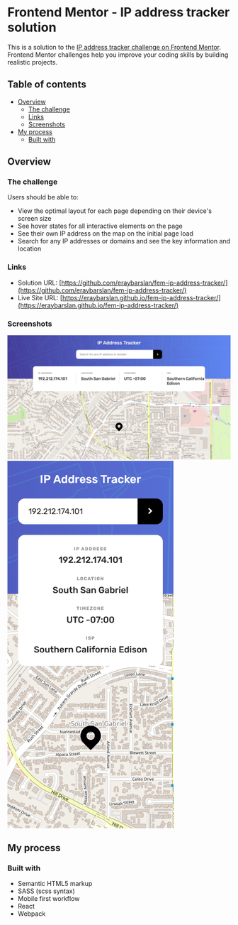 # Frontend Mentor - IP address tracker solution

This is a solution to the [IP address tracker challenge on Frontend Mentor](https://www.frontendmentor.io/challenges/ip-address-tracker-I8-0yYAH0). Frontend Mentor challenges help you improve your coding skills by building realistic projects. 

## Table of contents

- [Overview](#overview)
  - [The challenge](#the-challenge)
  - [Links](#links)
  - [Screenshots](#screenshots)
- [My process](#my-process)
  - [Built with](#built-with)

## Overview

### The challenge

Users should be able to:

- View the optimal layout for each page depending on their device's screen size
- See hover states for all interactive elements on the page
- See their own IP address on the map on the initial page load
- Search for any IP addresses or domains and see the key information and location

### Links

- Solution URL: [https://github.com/eraybarslan/fem-ip-address-tracker/](https://github.com/eraybarslan/fem-ip-address-tracker/)
- Live Site URL: [https://eraybarslan.github.io/fem-ip-address-tracker/](https://eraybarslan.github.io/fem-ip-address-tracker/)

### Screenshots

![desktop_solution](/public/screenshots/ip-address-tracker-desktop.png)
![mobile_solution](/public/screenshots/ip-address-tracker-mobile.png)

## My process

### Built with

- Semantic HTML5 markup
- SASS (scss syntax)
- Mobile first workflow
- React
- Webpack